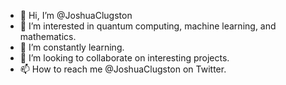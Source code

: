 - 👋 Hi, I’m @JoshuaClugston
- 👀 I’m interested in quantum computing, machine learning, and mathematics. 
- 🌱 I’m constantly learning.
- 💞️ I’m looking to collaborate on interesting projects. 
- 📫 How to reach me @JoshuaClugston on Twitter.
